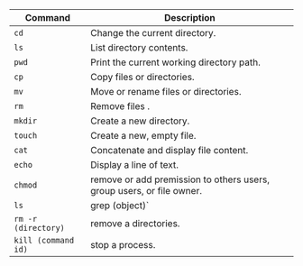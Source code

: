 ﻿
| Command | Description |
 |--------------|--------------------------------------------| 
|`cd`| Change the current directory. |
|`ls`| List directory contents. |
|`pwd`| Print the current working directory path. | 
|`cp`| Copy files or directories. |
|`mv`| Move or rename files or directories. |
|`rm`| Remove files . | 
|`mkdir`| Create a new directory. |
|`touch`| Create a new, empty file. | 
|`cat`| Concatenate and display file content. |
|`echo`| Display a line of text. |
|`chmod`| remove or add premission to others users, group users, or file owner. |
|`ls`| grep (object)`| find the object you search for in the list. |
|`rm -r (directory)`| remove a directories. |
|`kill (command id)`| stop a process. |
